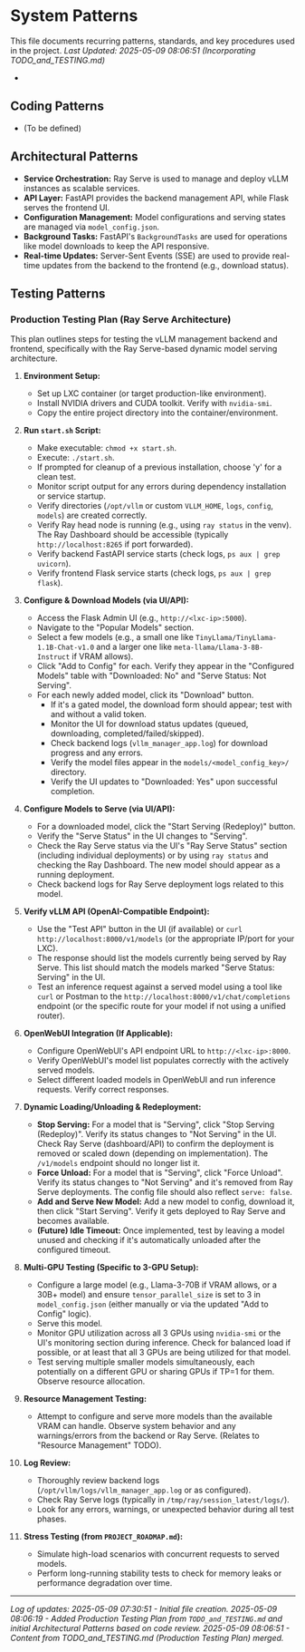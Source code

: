 # System Patterns

This file documents recurring patterns, standards, and key procedures used in the project.
*Last Updated: 2025-05-09 08:06:51 (Incorporating TODO_and_TESTING.md)*

*

## Coding Patterns

*   (To be defined)

## Architectural Patterns

*   **Service Orchestration:** Ray Serve is used to manage and deploy vLLM instances as scalable services.
*   **API Layer:** FastAPI provides the backend management API, while Flask serves the frontend UI.
*   **Configuration Management:** Model configurations and serving states are managed via `model_config.json`.
*   **Background Tasks:** FastAPI's `BackgroundTasks` are used for operations like model downloads to keep the API responsive.
*   **Real-time Updates:** Server-Sent Events (SSE) are used to provide real-time updates from the backend to the frontend (e.g., download status).

## Testing Patterns

### Production Testing Plan (Ray Serve Architecture)

This plan outlines steps for testing the vLLM management backend and frontend, specifically with the Ray Serve-based dynamic model serving architecture.

1.  **Environment Setup:**
    *   Set up LXC container (or target production-like environment).
    *   Install NVIDIA drivers and CUDA toolkit. Verify with `nvidia-smi`.
    *   Copy the entire project directory into the container/environment.

2.  **Run `start.sh` Script:**
    *   Make executable: `chmod +x start.sh`.
    *   Execute: `./start.sh`.
    *   If prompted for cleanup of a previous installation, choose 'y' for a clean test.
    *   Monitor script output for any errors during dependency installation or service startup.
    *   Verify directories (`/opt/vllm` or custom `VLLM_HOME`, `logs`, `config`, `models`) are created correctly.
    *   Verify Ray head node is running (e.g., using `ray status` in the venv). The Ray Dashboard should be accessible (typically `http://localhost:8265` if port forwarded).
    *   Verify backend FastAPI service starts (check logs, `ps aux | grep uvicorn`).
    *   Verify frontend Flask service starts (check logs, `ps aux | grep flask`).

3.  **Configure & Download Models (via UI/API):**
    *   Access the Flask Admin UI (e.g., `http://<lxc-ip>:5000`).
    *   Navigate to the "Popular Models" section.
    *   Select a few models (e.g., a small one like `TinyLlama/TinyLlama-1.1B-Chat-v1.0` and a larger one like `meta-llama/Llama-3-8B-Instruct` if VRAM allows).
    *   Click "Add to Config" for each. Verify they appear in the "Configured Models" table with "Downloaded: No" and "Serve Status: Not Serving".
    *   For each newly added model, click its "Download" button.
        *   If it's a gated model, the download form should appear; test with and without a valid token.
        *   Monitor the UI for download status updates (queued, downloading, completed/failed/skipped).
        *   Check backend logs (`vllm_manager_app.log`) for download progress and any errors.
        *   Verify the model files appear in the `models/<model_config_key>/` directory.
        *   Verify the UI updates to "Downloaded: Yes" upon successful completion.

4.  **Configure Models to Serve (via UI/API):**
    *   For a downloaded model, click the "Start Serving (Redeploy)" button.
    *   Verify the "Serve Status" in the UI changes to "Serving".
    *   Check the Ray Serve status via the UI's "Ray Serve Status" section (including individual deployments) or by using `ray status` and checking the Ray Dashboard. The new model should appear as a running deployment.
    *   Check backend logs for Ray Serve deployment logs related to this model.

5.  **Verify vLLM API (OpenAI-Compatible Endpoint):**
    *   Use the "Test API" button in the UI (if available) or `curl http://localhost:8000/v1/models` (or the appropriate IP/port for your LXC).
    *   The response should list the models currently being served by Ray Serve. This list should match the models marked "Serve Status: Serving" in the UI.
    *   Test an inference request against a served model using a tool like `curl` or Postman to the `http://localhost:8000/v1/chat/completions` endpoint (or the specific route for your model if not using a unified router).

6.  **OpenWebUI Integration (If Applicable):**
    *   Configure OpenWebUI's API endpoint URL to `http://<lxc-ip>:8000`.
    *   Verify OpenWebUI's model list populates correctly with the actively served models.
    *   Select different loaded models in OpenWebUI and run inference requests. Verify correct responses.

7.  **Dynamic Loading/Unloading & Redeployment:**
    *   **Stop Serving:** For a model that is "Serving", click "Stop Serving (Redeploy)". Verify its status changes to "Not Serving" in the UI. Check Ray Serve (dashboard/API) to confirm the deployment is removed or scaled down (depending on implementation). The `/v1/models` endpoint should no longer list it.
    *   **Force Unload:** For a model that is "Serving", click "Force Unload". Verify its status changes to "Not Serving" and it's removed from Ray Serve deployments. The config file should also reflect `serve: false`.
    *   **Add and Serve New Model:** Add a new model to config, download it, then click "Start Serving". Verify it gets deployed to Ray Serve and becomes available.
    *   **(Future) Idle Timeout:** Once implemented, test by leaving a model unused and checking if it's automatically unloaded after the configured timeout.

8.  **Multi-GPU Testing (Specific to 3-GPU Setup):**
    *   Configure a large model (e.g., Llama-3-70B if VRAM allows, or a 30B+ model) and ensure `tensor_parallel_size` is set to 3 in `model_config.json` (either manually or via the updated "Add to Config" logic).
    *   Serve this model.
    *   Monitor GPU utilization across all 3 GPUs using `nvidia-smi` or the UI's monitoring section during inference. Check for balanced load if possible, or at least that all 3 GPUs are being utilized for that model.
    *   Test serving multiple smaller models simultaneously, each potentially on a different GPU or sharing GPUs if TP=1 for them. Observe resource allocation.

9.  **Resource Management Testing:**
    *   Attempt to configure and serve more models than the available VRAM can handle. Observe system behavior and any warnings/errors from the backend or Ray Serve. (Relates to "Resource Management" TODO).

10. **Log Review:**
    *   Thoroughly review backend logs (`/opt/vllm/logs/vllm_manager_app.log` or as configured).
    *   Check Ray Serve logs (typically in `/tmp/ray/session_latest/logs/`).
    *   Look for any errors, warnings, or unexpected behavior during all test phases.

11. **Stress Testing (from `PROJECT_ROADMAP.md`):**
    *   Simulate high-load scenarios with concurrent requests to served models.
    *   Perform long-running stability tests to check for memory leaks or performance degradation over time.

---
*Log of updates:*
*2025-05-09 07:30:51 - Initial file creation.*
*2025-05-09 08:06:19 - Added Production Testing Plan from `TODO_and_TESTING.md` and initial Architectural Patterns based on code review.*
*2025-05-09 08:06:51 - Content from TODO_and_TESTING.md (Production Testing Plan) merged.*